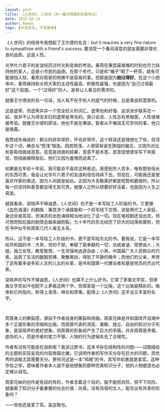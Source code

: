 ```yaml
---
layout: post
title: 《人世间》，人世间（外一篇评周蓉的形象争议）
date: 2022-02-14
author: Reeds
tags: [中流击水, 不求甚解]
---
```


《人世间》的结局令我想起了王尔德的名言：but it requires a very fine nature to sympathise with a friend's success. 要消受一个春风得意的朋友需要非常优良的品质。这是人性。

光字片六君子的友谊经历过时光和变故的考验。春燕在秉昆最艰难的时刻也尽力扶持他的家人，这是小市民的品德。在那个年代，只是和“帽子”喝了一杯茶，就有可能锒铛入狱，春燕对周家的照拂不是容易的事。但那是因为**她过得好**。在这个小团体中，春燕维持和关照大家的主动性最高、积极性最强，也是因为“自己过得最好”这个前提。一个“过得好”的人，是有让人看见的需求的。

就像王尔德说的另一句话，当人有不在乎别人的底气的时候，总是善良和宽厚的。

这是虚荣，但虚荣并非一个完全贬义的词汇。虚荣也和好强、追求进步联系在一起。我并不认为得宝夫妇的虚荣是卑劣的。我只会说，人性总有黑暗面，人性很难被考验。就像王尔德的原话，他也不是在嘲讽，智者从不嘲讽无可奈何的事，他只是揭露。

我赞成冬梅说的：群众的好非常好，坏也非常坏。这个释读还是理想化了些，但淳朴这个词，确总与“短浅”相连。因其短浅，人很容易诞生狭隘的偏见，又因为对比和差距扭曲成恶意。恶意是扭曲的结果，恶意不是本意。恶意促使德宝写下举报信，但扭曲被释放后，他们又因为羞愧而逃离了。

如果是五年前十年前，我可能会不喜欢这种表述。我感到世人苦多，唯有那些恒长的东西可贵。我会让光字片六君子的友谊和信任持续下去。但现在，可能我还是更喜欢作家的表述。因为人间就是如此。正因为大多数美好都是短暂和脆弱的，所以每一份坚持和善意都显得尤其可贵。就像人之所以想要好好活着，也是因为人生之易逝。

就我看来，梁晓声不够诚恳，《人世间》也不是一本写给工人阶级的书。它更像《血色浪漫》的翻版：秉昆洗个澡就能和一个将军结下交情，说是两代工人家庭，身边全是高官。但演员的出色演绎相当地淡化了这一切。现在电视剧还没出完，但可想而知后面的剧情会越来越割裂。九十年代的东北经历了巨大的动荡和衰败，但在书中似乎和周家几代人毫无关系。

所以，这不是一本写给工人阶级的书，更不是写给东北的书。要我说，它是一本写给共和国的书：大哥，党的干部，奉献了能奉献的一切，功成身退、毁誉由人；大姐，独立女性，敢爱敢恨、一生坚强地追逐自由；小弟，中国最广大人民群众的代表，品尝了生活的酸甜苦辣、聚散离别，得到了平静的晚年；而他们的父亲，养育了这有着多姿多彩人生的儿女的长辈，是共和国第一代建设者和基层党员的杰出代表。

梁晓声的写作不够诚恳，《人世间》也算不上什么好书。它拿了茅盾文学奖，但茅盾文学奖如今也配不上茅盾这两个字。但周家是一个比喻，这个比喻是精彩的。喻体和它的指向，称得上浩荡、绵长和厚重。配得上《人世间》这平淡又丰富的名字。

<br>

周蓉身上的撕裂感，源自于作者自身的撕裂和扭曲。周家兄妹是共和国改开浪潮中多个正面形象的浓缩和比喻。而周蓉代表的清高、勇敢、独立、自由的知识分子形象，是梁晓声的美好想象。但周蓉的形象却产生了巨大的矛盾。并非周蓉是矛盾、虚伪的人，而是作者的笔力不够，人物的行为逻辑失去了合理性。

作者有没有可能是在讽刺呢？我读过原书，这本书存在结构性的问题——试图描绘的主题和实际呈现的内容南辕北辙，它说明作者的写作天分存在巨大的问题，而优秀的讽喻尤其需要天分。更何况这是一本“鸡贼”的书，其写作初衷就是拿奖。这种市侩之举，意味着作者本人就不是他想象的那种完美知识分子，他的人物塑造也必定难以自恰。

周家兄妹的创作是有目的性的，作者含着这个目的，就不能担风险，担不下风险，就偏离了知识分子最重要的社会价值：风骨。没有风骨的文人，能写出有风骨的形象吗？

——但他还是拿了奖。盖逆取也。